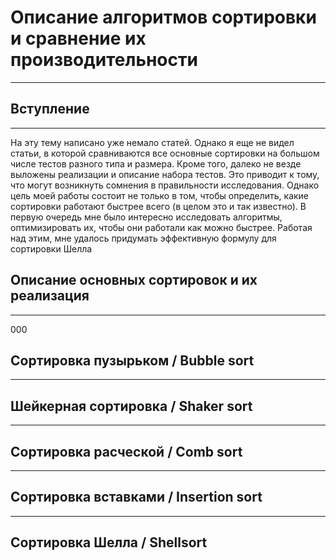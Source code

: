 # Описание алгоритмов сортировки и сравнение их производительности
---

## Вступление
---
На эту тему написано уже немало статей. Однако я еще не видел статьи, в которой сравниваются все основные сортировки на большом числе тестов разного типа и размера. Кроме того, далеко не везде выложены реализации и описание набора тестов. Это приводит к тому, что могут возникнуть сомнения в правильности исследования. Однако цель моей работы состоит не только в том, чтобы определить, какие сортировки работают быстрее всего (в целом это и так известно). В первую очередь мне было интересно исследовать алгоритмы, оптимизировать их, чтобы они работали как можно быстрее. Работая над этим, мне удалось придумать эффективную формулу для сортировки Шелла
## Описание основных сортировок и их реализация
---
000
## Сортировка пузырьком / Bubble sort
---

## Шейкерная сортировка / Shaker sort
---

## Сортировка расческой / Comb sort
---

## Сортировка вставками / Insertion sort
---

## Сортировка Шелла / Shellsort
